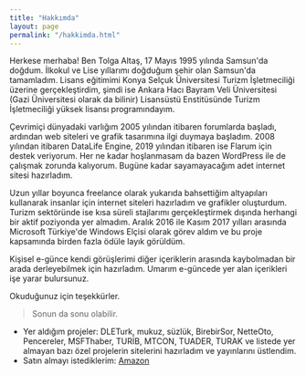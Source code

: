 ```yaml
---
title: "Hakkımda"
layout: page
permalink: "/hakkimda.html"
---
```

Herkese merhaba!
Ben Tolga Altaş, 17 Mayıs 1995 yılında Samsun'da doğdum. İlkokul ve Lise yıllarımı doğduğum şehir olan Samsun'da tamamladım. Lisans eğitimimi Konya Selçuk Üniversitesi Turizm İşletmeciliği üzerine gerçekleştirdim, şimdi ise Ankara Hacı Bayram Veli Üniversitesi (Gazi Üniversitesi olarak da bilinir) Lisansüstü Enstitüsünde Turizm İşletmeciliği yüksek lisansı programındayım.

Çevrimiçi dünyadaki varlığım 2005 yılından itibaren forumlarda başladı, ardından web siteleri ve grafik tasarımına ilgi duymaya başladım. 2008 yılından itibaren DataLife Engine, 2019 yılından itibaren ise Flarum için destek veriyorum. Her ne kadar hoşlanmasam da bazen WordPress ile de çalışmak zorunda kalıyorum. Bugüne kadar sayamayacağım adet internet sitesi hazırladım.

Uzun yıllar boyunca freelance olarak yukarıda bahsettiğim altyapıları kullanarak insanlar için internet siteleri hazırladım ve grafikler oluşturdum. Turizm sektöründe ise kısa süreli stajlarımı gerçekleştirmek dışında herhangi bir aktif poziyonda yer almadım. Aralık 2016 ile Kasım 2017 yılları arasında Microsoft Türkiye'de Windows Elçisi olarak görev aldım ve bu proje kapsamında birden fazla ödüle layık görüldüm.

Kişisel e-günce kendi görüşlerimi diğer içeriklerin arasında kaybolmadan bir arada derleyebilmek için hazırladım. Umarım e-güncede yer alan içerikleri işe yarar bulursunuz.

Okuduğunuz için teşekkürler.

> Sonun da sonu olabilir.

- Yer aldığım projeler: DLETurk, mukuz, süzlük, BirebirSor, NetteOto, Pencereler, MSFThaber, TURİB, MTCON, TUADER, TURAK ve listede yer almayan bazı özel projelerin sitelerini hazırladım ve yayınlarını üstlendim.
- Satın almayı istediklerim: [Amazon](https://www.amazon.com.tr/hz/wishlist/ls/143UEVEX92IQX/)
